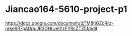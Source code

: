 # Jiancao164-5610-project-p1

https://docs.google.com/document/d/1M8tjGZoRrz-nrke6R7pADpuJR3OHLvelYzFYRcZTZEI/edit

